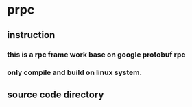 # prpc

## instruction
### this is a rpc frame work base on google protobuf rpc
### only compile and build on linux system.

## source code directory
       
